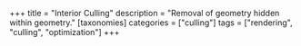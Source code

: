 +++
title = "Interior Culling"
description = "Removal of geometry hidden within geometry."
[taxonomies]
categories = ["culling"]
tags = ["rendering", "culling", "optimization"]
+++

<div class="notice stub"></div>
